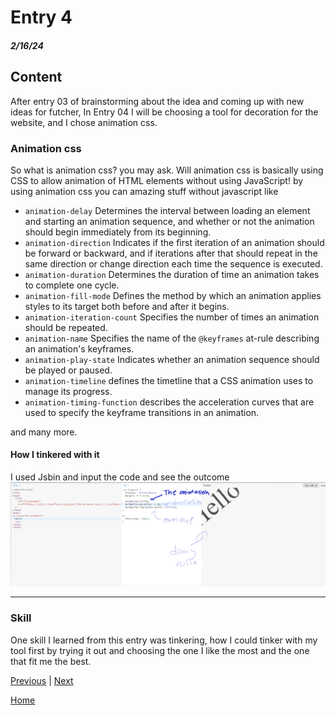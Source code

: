 # Entry 4
##### 2/16/24

## Content
After entry 03 of brainstorming about the idea and coming up with new ideas for futcher, In Entry 04 I will be choosing a tool for decoration for the website, and I chose animation css.


### Animation css
So what is animation css? you may ask. Will animation css is basically using CSS to allow animation of HTML elements without using JavaScript! by using animation css you can amazing stuff without javascript like


* `animation-delay` Determines the interval between loading an element and starting an animation sequence, and whether or not the animation should begin immediately from its beginning.
* `animation-direction` Indicates if the first iteration of an animation should be forward or backward, and if iterations after that should repeat in the same direction or change direction each time the sequence is executed.
* `animation-duration` Determines the duration of time an animation takes to complete one cycle.
* `animation-fill-mode` Defines the method by which an animation applies styles to its target both before and after it begins.
* `animation-iteration-count` Specifies the number of times an animation should be repeated.
* `animation-name` Specifies the name of the `@keyframes` at-rule describing an animation's keyframes.
* `animation-play-state` Indicates whether an animation sequence should be played or paused.
* `animation-timeline` defines the timetline that a CSS animation uses to manage its progress.
* `animation-timing-function` describes the acceleration curves that are used to specify the keyframe transitions in an animation.


and many more.


#### How I tinkered with it
I used Jsbin and input the code and see the outcome
![Alt text](code.png)


----


### Skill
One skill I learned from this entry was tinkering, how I could tinker with my tool first by trying it out and choosing the one I like the most and the one that fit me the best.










[Previous](entry03.md) | [Next](entry05.md)


[Home](../README.md)


